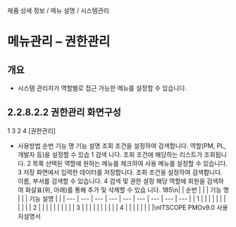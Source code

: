 <!--breadcrumb:제품 상세 정보 / 메뉴 설명 / 시스템관리--><span class="md-breadcrumb">제품 상세 정보 / 메뉴 설명 / 시스템관리</span>
# 메뉴관리 – 권한관리
<!--5th-h2-toc-->
## 개요

- 시스템 관리자가 역할별로 접근 가능한 메뉴를 설정할 수 있습니다.
## 2.2.8.2.2 권한관리 화면구성
1
3
2
4
[권한관리]
- 사용방법
순번 기능 명 기능 설명
조회 조건을 설정하여 검색합니다. 역할(PM, PL, 개발자 등)을 설정할 수 있습
1 검색
니다.
조회 조건에 해당하는 리스트가 조회됩니다.
2 목록
선택된 역할에 원하는 메뉴를 체크하여 사용 메뉴를 설정할 수 있습니다.
3 저장 화면에서 입력한 데이터를 저장합니다.
조회 조건을 설정하여 검색합니다. 이름, 부서를 검색할 수 있습니다.
4 검색 및 권한 설정 해당 역할에 회원을 검색하여 화살표(위, 아래)를 통해 추가 및 삭제할 수 있습
니다.
185\n|  | 순번 |  |  | 기능 명 |  |  | 기능 설명 |  |
| --- | --- | --- | --- | --- | --- | --- | --- | --- |
| 1 |  |  |  |  |  |  |  |  |
|  | 2 |  |  |  |  |  |  |  |
|  | 3 |  |  |  |  |  |  |  |
|  | 4 |  |  |  |  |  |  |  |\nITSCOPE PMOv9.0 사용자설명서
